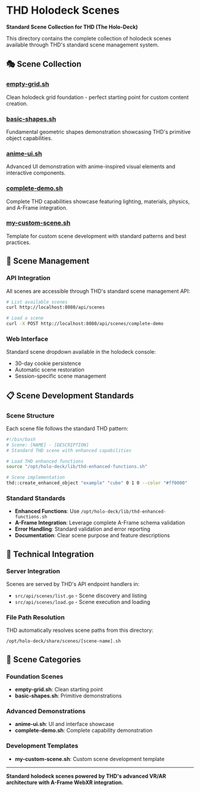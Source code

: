 # THD Holodeck Scenes

**Standard Scene Collection for THD (The Holo-Deck)**

This directory contains the complete collection of holodeck scenes available through THD's standard scene management system.

## 🎭 Scene Collection

### [empty-grid.sh](empty-grid.sh)
Clean holodeck grid foundation - perfect starting point for custom content creation.

### [basic-shapes.sh](basic-shapes.sh) 
Fundamental geometric shapes demonstration showcasing THD's primitive object capabilities.

### [anime-ui.sh](anime-ui.sh)
Advanced UI demonstration with anime-inspired visual elements and interactive components.

### [complete-demo.sh](complete-demo.sh)
Complete THD capabilities showcase featuring lighting, materials, physics, and A-Frame integration.

### [my-custom-scene.sh](my-custom-scene.sh)
Template for custom scene development with standard patterns and best practices.

## 🎯 Scene Management

### API Integration
All scenes are accessible through THD's standard scene management API:

```bash
# List available scenes
curl http://localhost:8080/api/scenes

# Load a scene
curl -X POST http://localhost:8080/api/scenes/complete-demo
```

### Web Interface
Standard scene dropdown available in the holodeck console:
- 30-day cookie persistence
- Automatic scene restoration 
- Session-specific scene management

## 📋 Scene Development Standards

### Scene Structure
Each scene file follows the standard THD pattern:

```bash
#!/bin/bash
# Scene: [NAME] - [DESCRIPTION]
# Standard THD scene with enhanced capabilities

# Load THD enhanced functions
source "/opt/holo-deck/lib/thd-enhanced-functions.sh"

# Scene implementation
thd::create_enhanced_object "example" "cube" 0 1 0 --color "#ff0000"
```

### Standard Standards
- **Enhanced Functions**: Use `/opt/holo-deck/lib/thd-enhanced-functions.sh`
- **A-Frame Integration**: Leverage complete A-Frame schema validation
- **Error Handling**: Standard validation and error reporting
- **Documentation**: Clear scene purpose and feature descriptions

## 🔧 Technical Integration

### Server Integration
Scenes are served by THD's API endpoint handlers in:
- `src/api/scenes/list.go` - Scene discovery and listing
- `src/api/scenes/load.go` - Scene execution and loading

### File Path Resolution
THD automatically resolves scene paths from this directory:
```
/opt/holo-deck/share/scenes/[scene-name].sh
```

## 🎨 Scene Categories

### Foundation Scenes
- **empty-grid.sh**: Clean starting point
- **basic-shapes.sh**: Primitive demonstrations

### Advanced Demonstrations
- **anime-ui.sh**: UI and interface showcase
- **complete-demo.sh**: Complete capability demonstration

### Development Templates
- **my-custom-scene.sh**: Custom scene development template

---

**Standard holodeck scenes powered by THD's advanced VR/AR architecture with A-Frame WebXR integration.**